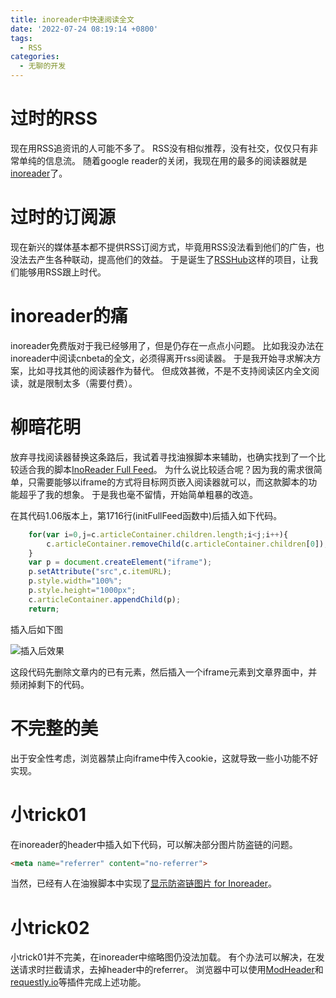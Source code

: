 ```yaml
---
title: inoreader中快速阅读全文
date: '2022-07-24 08:19:14 +0800'
tags:
  - RSS
categories:
  - 无聊的开发
---
```


# 过时的RSS
现在用RSS追资讯的人可能不多了。
RSS没有相似推荐，没有社交，仅仅只有非常单纯的信息流。
随着google reader的关闭，我现在用的最多的阅读器就是[inoreader](https://www.inoreader.com/)了。

# 过时的订阅源
现在新兴的媒体基本都不提供RSS订阅方式，毕竟用RSS没法看到他们的广告，也没法去产生各种联动，提高他们的效益。
于是诞生了[RSSHub](https://github.com/DIYgod/RSSHub)这样的项目，让我们能够用RSS跟上时代。

# inoreader的痛
inoreader免费版对于我已经够用了，但是仍存在一点点小问题。
比如我没办法在inoreader中阅读cnbeta的全文，必须得离开rss阅读器。
于是我开始寻求解决方案，比如寻找其他的阅读器作为替代。
但成效甚微，不是不支持阅读区内全文阅读，就是限制太多（需要付费）。

# 柳暗花明
放弃寻找阅读器替换这条路后，我试着寻找油猴脚本来辅助，也确实找到了一个比较适合我的脚本[InoReader Full Feed](https://greasyfork.org/zh-CN/scripts/897-inoreader-full-feed)。
为什么说比较适合呢？因为我的需求很简单，只需要能够以iframe的方式将目标网页嵌入阅读器就可以，而这款脚本的功能超乎了我的想象。
于是我也毫不留情，开始简单粗暴的改造。

在其代码1.06版本上，第1716行(initFullFeed函数中)后插入如下代码。
``` javascript
    for(var i=0,j=c.articleContainer.children.length;i<j;i++){
        c.articleContainer.removeChild(c.articleContainer.children[0]);
    }
    var p = document.createElement("iframe");
    p.setAttribute("src",c.itemURL);
    p.style.width="100%";
    p.style.height="1000px";
    c.articleContainer.appendChild(p);
    return;
````
插入后如下图

![插入后效果](https://raw.githubusercontent.com/gomi1992/blog_images/main/img/202207240844928.png)

这段代码先删除文章内的已有元素，然后插入一个iframe元素到文章界面中，并频闭掉剩下的代码。

# 不完整的美
出于安全性考虑，浏览器禁止向iframe中传入cookie，这就导致一些小功能不好实现。

# 小trick01
在inoreader的header中插入如下代码，可以解决部分图片防盗链的问题。
``` html
<meta name="referrer" content="no-referrer">
```
当然，已经有人在油猴脚本中实现了[显示防盗链图片 for Inoreader](https://greasyfork.org/zh-CN/scripts/376884-%E6%98%BE%E7%A4%BA%E9%98%B2%E7%9B%97%E9%93%BE%E5%9B%BE%E7%89%87-for-inoreader)。

# 小trick02
小trick01并不完美，在inoreader中缩略图仍没法加载。
有个办法可以解决，在发送请求时拦截请求，去掉header中的referrer。
浏览器中可以使用[ModHeader](https://chrome.google.com/webstore/detail/modheader/idgpnmonknjnojddfkpgkljpfnnfcklj)和[requestly.io](https://chrome.google.com/webstore/detail/redirect-url-modify-heade/mdnleldcmiljblolnjhpnblkcekpdkpa)等插件完成上述功能。